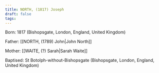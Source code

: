 ```yaml
---
title: NORTH, (1817) Joseph
draft: false
tags:
---
```

Born: 1817 (Bishopsgate, London, England, United Kingdom)

Father: [[NORTH, (1789) John|John North]]

Mother: [[WAITE, (?) Sarah|Sarah Waite]]

Baptised: St Botolph-without-Bishopsgate (Bishopsgate, London, England, United Kingdom)